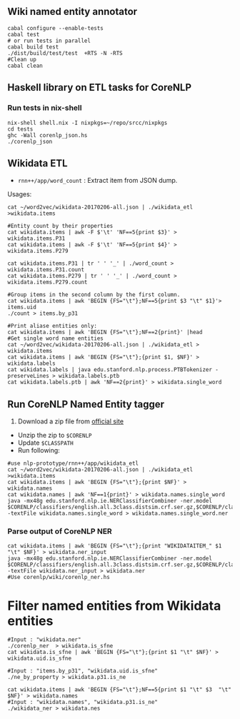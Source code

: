 ## Wiki named entity annotator
```
cabal configure --enable-tests
cabal test
# or run tests in parallel 
cabal build test
./dist/build/test/test  +RTS -N -RTS
#Clean up
cabal clean
```

## Haskell library on ETL tasks for CoreNLP
### Run tests in nix-shell
```
nix-shell shell.nix -I nixpkgs=~/repo/srcc/nixpkgs
cd tests
ghc -Wall corenlp_json.hs
./corenlp_json
```
## Wikidata ETL
- `rnn++/app/word_count` : Extract item from JSON dump.

Usages:
```
cat ~/word2vec/wikidata-20170206-all.json | ./wikidata_etl >wikidata.items

#Entity count by their properties
cat wikidata.items | awk -F $'\t' 'NF==5{print $3}' > wikidata.items.P31
cat wikidata.items | awk -F $'\t' 'NF==5{print $4}' > wikidata.items.P279

cat wikidata.items.P31 | tr ' ' '_' | ./word_count > wikidata.items.P31.count
cat wikidata.items.P279 | tr ' ' '_' | ./word_count > wikidata.items.P279.count

#Group items in the second column by the first column.
cat wikidata.items | awk 'BEGIN {FS="\t"};NF==5{print $3 "\t" $1}'> items.uid
./count > items.by_p31

#Print aliase entities only:
cat wikidata.items | awk 'BEGIN {FS="\t"};NF==2{print}' |head
#Get single word name entities
cat ~/word2vec/wikidata-20170206-all.json | ./wikidata_etl > wikidata.items
cat wikidata.items | awk 'BEGIN {FS="\t"};{print $1, $NF}' > wikidata.labels
cat wikidata.labels | java edu.stanford.nlp.process.PTBTokenizer -preserveLines > wikidata.labels.ptb
cat wikidata.labels.ptb | awk 'NF==2{print}' > wikidata.single_word
```

## Run CoreNLP Named Entity tagger
1. Download a zip file from [official site](http://nlp.stanford.edu/software/CRF-NER.shtml)
- Unzip the zip to `$CORENLP`
- Update `$CLASSPATH`
- Run following:
```
#use nlp-prototype/rnn++/app/wikidata_etl
cat ~/word2vec/wikidata-20170206-all.json | ./wikidata_etl >wikidata.items
cat wikidata.items | awk 'BEGIN {FS="\t"};{print $NF}' > wikidata.names
cat wikidata.names | awk 'NF==1{print}' > wikidata.names.single_word
java -mx48g edu.stanford.nlp.ie.NERClassifierCombiner -ner.model $CORENLP/classifiers/english.all.3class.distsim.crf.ser.gz,$CORENLP/classifiers/english.conll.4class.distsim.crf.ser.gz,$CORENLP/classifiers/english.muc.7class.distsim.crf.ser.gz -textFile wikidata.names.single_word > wikidata.names.single_word.ner
```
### Parse output of CoreNLP NER
```
cat wikidata.items | awk 'BEGIN {FS="\t"};{print "WIKIDATAITEM_" $1 "\t" $NF}' > wikidata.ner_input 
java -mx48g edu.stanford.nlp.ie.NERClassifierCombiner -ner.model $CORENLP/classifiers/english.all.3class.distsim.crf.ser.gz,$CORENLP/classifiers/english.conll.4class.distsim.crf.ser.gz,$CORENLP/classifiers/english.muc.7class.distsim.crf.ser.gz -textFile wikidata.ner_input > wikidata.ner
#Use corenlp/wiki/corenlp_ner.hs
```

# Filter named entities from Wikidata entities
```
#Input : "wikidata.ner"
./corenlp_ner  > wikidata.is_sfne
cat wikidata.is_sfne | awk 'BEGIN {FS="\t"};{print $1 "\t" $NF}' > wikidata.uid.is_sfne

#Input : "items.by_p31", "wikidata.uid.is_sfne"
./ne_by_property > wikidata.p31.is_ne

cat wikidata.items | awk 'BEGIN {FS="\t"};NF==5{print $1 "\t" $3  "\t" $NF}' > wikidata.names
#Input : "wikidata.names", "wikidata.p31.is_ne"
./wikidata_ner > wikidata.nes
```

